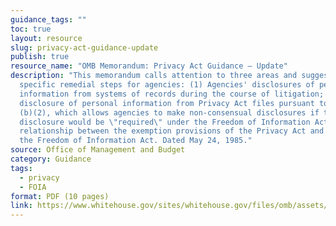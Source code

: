 ```yaml
---
guidance_tags: ""
toc: true
layout: resource
slug: privacy-act-guidance-update
publish: true
resource_name: "OMB Memorandum: Privacy Act Guidance — Update"
description: "This memorandum calls attention to three areas and suggests
  specific remedial steps for agencies: (1) Agencies' disclosures of personal
  information from systems of records during the course of litigation; (2) the
  disclosure of personal information from Privacy Act files pursuant to Section
  (b)(2), which allows agencies to make non-consensual disclosures if the
  disclosure would be \"required\" under the Freedom of Information Act; (3) the
  relationship between the exemption provisions of the Privacy Act and those of
  the Freedom of Information Act. Dated May 24, 1985."
source: Office of Management and Budget
category: Guidance
tags:
  - privacy
  - FOIA
format: PDF (10 pages)
link: https://www.whitehouse.gov/sites/whitehouse.gov/files/omb/assets/OMB/inforeg/guidance1985.pdf
---
```

